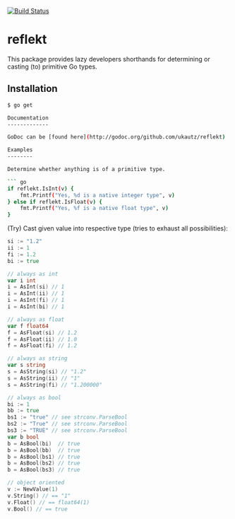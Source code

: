 [![Build Status](https://travis-ci.org/ukautz/reflekt.svg?branch=v3)](https://travis-ci.org/ukautz/reflekt)

reflekt
=======

This package provides lazy developers shorthands for determining or casting
(to) primitive Go types.


Installation
------------

```bash
$ go get 

Documentation
-------------

GoDoc can be [found here](http://godoc.org/github.com/ukautz/reflekt)

Examples
--------

Determine whether anything is of a primitive type. 

``` go
if reflekt.IsInt(v) {
    fmt.Printf("Yes, %d is a native integer type", v)
} else if reflekt.IsFloat(v) {
    fmt.Printf("Yes, %f is a native float type", v)
}
```

(Try) Cast given value into respective type (tries to exhaust all possibilities):


``` go
si := "1.2"
ii := 1
fi := 1.2
bi := true

// always as int
var i int
i = AsInt(si) // 1
i = AsInt(ii) // 1
i = AsInt(fi) // 1
i = AsInt(bi) // 1

// always as float
var f float64
f = AsFloat(si) // 1.2
f = AsFloat(ii) // 1.0
f = AsFloat(fi) // 1.2

// always as string
var s string
s = AsString(si) // "1.2"
s = AsString(ii) // "1"
s = AsString(fi) // "1.200000"

// always as bool
bi := 1
bb := true
bs1 := "true" // see strconv.ParseBool
bs2 := "True" // see strconv.ParseBool
bs3 := "TRUE" // see strconv.ParseBool
var b bool
b = AsBool(bi)  // true
b = AsBool(bb)  // true
b = AsBool(bs1) // true
b = AsBool(bs2) // true
b = AsBool(bs3) // true

// object oriented
v := NewValue(1)
v.String() // == "1"
v.Float() // == float64(1)
v.Bool() // == true

```
